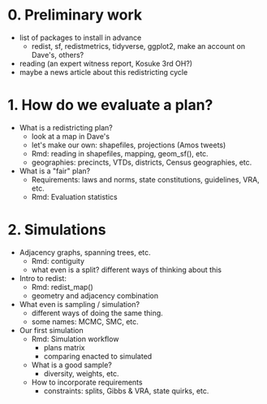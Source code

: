 # 0. Preliminary work
- list of packages to install in advance
	- redist, sf, redistmetrics, tidyverse, ggplot2, make an account on Dave's, others?
- reading (an expert witness report, Kosuke 3rd OH?)
- maybe a news article about this redistricting cycle

# 1. How do we evaluate a plan?
- What is a redistricting plan?
	- look at a map in Dave's
	- let's make our own: shapefiles, projections (Amos tweets)
	- Rmd: reading in shapefiles, mapping, geom_sf(), etc.
	- geographies: precincts, VTDs, districts, Census geographies, etc.
- What is a "fair" plan?
	- Requirements: laws and norms, state constitutions, guidelines, VRA, etc.
	- Rmd: Evaluation statistics

# 2. Simulations
- Adjacency graphs, spanning trees, etc.
	- Rmd: contiguity
	- what even is a split? different ways of thinking about this
- Intro to redist:
 	- Rmd: redist_map()
	- geometry and adjacency combination
- What even is sampling / simulation?
	- different ways of doing the same thing.
 	- some names: MCMC, SMC, etc.
- Our first simulation
	- Rmd: Simulation workflow
		- plans matrix
		- comparing enacted to simulated
	- What is a good sample?
		- diversity, weights, etc.
	- How to incorporate requirements
		- constraints: splits, Gibbs & VRA, state quirks, etc.
